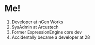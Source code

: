 
<h1 class="white">Me!</h1>
<ol class="white">
	<li class="fragment">Developer at nGen Works</li>
	<li class="fragment">SysAdmin at Arcustech</li>
	<li class="fragment">Former ExpressionEngine core dev</li>
	<li class="fragment">Accidentally became a developer at 28</li>
</ol>
